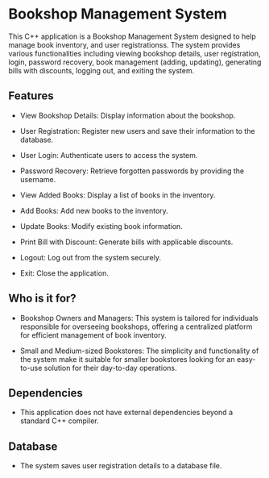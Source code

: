 
# Bookshop Management System

This C++ application is a Bookshop Management System designed to help manage book inventory, and user registrationss. The system provides various functionalities including viewing bookshop details, user registration, login, password recovery, book management (adding, updating), generating bills with discounts, logging out, and exiting the system.

## Features
- View Bookshop Details: Display information about the bookshop.

- User Registration: Register new users and save their information to the database.

- User Login: Authenticate users to access the system.

- Password Recovery: Retrieve forgotten passwords by providing the username.

- View Added Books: Display a list of books in the inventory.

- Add Books: Add new books to the inventory.

- Update Books: Modify existing book information.

- Print Bill with Discount: Generate bills with applicable discounts.

- Logout: Log out from the system securely.

- Exit: Close the application.

## Who is it for?

- Bookshop Owners and Managers: This system is tailored for individuals responsible for overseeing bookshops, offering a centralized platform for efficient management of book inventory.

- Small and Medium-sized Bookstores: The simplicity and functionality of the system make it suitable for smaller bookstores looking for an easy-to-use solution for their day-to-day operations.

## Dependencies

- This application does not have external dependencies beyond a standard C++ compiler.

## Database
- The system saves user registration details to a database file.
